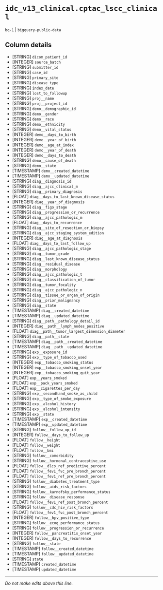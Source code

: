 # `idc_v13_clinical.cptac_lscc_clinical`
`bq-1` | `bigquery-public-data`

## Column details
* [STRING]    `dicom_patient_id`
* [INTEGER]   `source_batch`
* [STRING]    `submitter_id`
* [STRING]    `case_id`
* [STRING]    `primary_site`
* [STRING]    `disease_type`
* [STRING]    `index_date`
* [STRING]    `lost_to_followup`
* [STRING]    `proj__name`
* [STRING]    `proj__project_id`
* [STRING]    `demo__demographic_id`
* [STRING]    `demo__gender`
* [STRING]    `demo__race`
* [STRING]    `demo__ethnicity`
* [STRING]    `demo__vital_status`
* [INTEGER]   `demo__days_to_birth`
* [INTEGER]   `demo__year_of_birth`
* [INTEGER]   `demo__age_at_index`
* [INTEGER]   `demo__year_of_death`
* [INTEGER]   `demo__days_to_death`
* [STRING]    `demo__cause_of_death`
* [STRING]    `demo__state`
* [TIMESTAMP] `demo__created_datetime`
* [TIMESTAMP] `demo__updated_datetime`
* [STRING]    `diag__diagnosis_id`
* [STRING]    `diag__ajcc_clinical_m`
* [STRING]    `diag__primary_diagnosis`
* [FLOAT]     `diag__days_to_last_known_disease_status`
* [INTEGER]   `diag__year_of_diagnosis`
* [STRING]    `diag__figo_stage`
* [STRING]    `diag__progression_or_recurrence`
* [STRING]    `diag__ajcc_pathologic_m`
* [FLOAT]     `diag__days_to_recurrence`
* [STRING]    `diag__site_of_resection_or_biopsy`
* [STRING]    `diag__ajcc_staging_system_edition`
* [INTEGER]   `diag__age_at_diagnosis`
* [FLOAT]     `diag__days_to_last_follow_up`
* [STRING]    `diag__ajcc_pathologic_stage`
* [STRING]    `diag__tumor_grade`
* [STRING]    `diag__last_known_disease_status`
* [STRING]    `diag__residual_disease`
* [STRING]    `diag__morphology`
* [STRING]    `diag__ajcc_pathologic_t`
* [STRING]    `diag__classification_of_tumor`
* [STRING]    `diag__tumor_focality`
* [STRING]    `diag__ajcc_pathologic_n`
* [STRING]    `diag__tissue_or_organ_of_origin`
* [STRING]    `diag__prior_malignancy`
* [STRING]    `diag__state`
* [TIMESTAMP] `diag__created_datetime`
* [TIMESTAMP] `diag__updated_datetime`
* [STRING]    `diag__path__pathology_detail_id`
* [INTEGER]   `diag__path__lymph_nodes_positive`
* [FLOAT]     `diag__path__tumor_largest_dimension_diameter`
* [STRING]    `diag__path__state`
* [TIMESTAMP] `diag__path__created_datetime`
* [TIMESTAMP] `diag__path__updated_datetime`
* [STRING]    `exp__exposure_id`
* [STRING]    `exp__type_of_tobacco_used`
* [INTEGER]   `exp__tobacco_smoking_status`
* [INTEGER]   `exp__tobacco_smoking_onset_year`
* [INTEGER]   `exp__tobacco_smoking_quit_year`
* [FLOAT]     `exp__years_smoked`
* [FLOAT]     `exp__pack_years_smoked`
* [FLOAT]     `exp__cigarettes_per_day`
* [STRING]    `exp__secondhand_smoke_as_child`
* [STRING]    `exp__type_of_smoke_exposure`
* [STRING]    `exp__alcohol_history`
* [STRING]    `exp__alcohol_intensity`
* [STRING]    `exp__state`
* [TIMESTAMP] `exp__created_datetime`
* [TIMESTAMP] `exp__updated_datetime`
* [STRING]    `follow__follow_up_id`
* [INTEGER]   `follow__days_to_follow_up`
* [FLOAT]     `follow__height`
* [FLOAT]     `follow__weight`
* [FLOAT]     `follow__bmi`
* [STRING]    `follow__comorbidity`
* [STRING]    `follow__hormonal_contraceptive_use`
* [FLOAT]     `follow__dlco_ref_predictive_percent`
* [FLOAT]     `follow__fev1_fvc_pre_bronch_percent`
* [FLOAT]     `follow__fev1_ref_pre_bronch_percent`
* [STRING]    `follow__diabetes_treatment_type`
* [STRING]    `follow__aids_risk_factors`
* [STRING]    `follow__karnofsky_performance_status`
* [STRING]    `follow__disease_response`
* [FLOAT]     `follow__fev1_ref_post_bronch_percent`
* [STRING]    `follow__cdc_hiv_risk_factors`
* [FLOAT]     `follow__fev1_fvc_post_bronch_percent`
* [INTEGER]   `follow__hpv_positive_type`
* [STRING]    `follow__ecog_performance_status`
* [STRING]    `follow__progression_or_recurrence`
* [INTEGER]   `follow__pancreatitis_onset_year`
* [INTEGER]   `follow__days_to_recurrence`
* [STRING]    `follow__state`
* [TIMESTAMP] `follow__created_datetime`
* [TIMESTAMP] `follow__updated_datetime`
* [STRING]    `state`
* [TIMESTAMP] `created_datetime`
* [TIMESTAMP] `updated_datetime`

-------------------------------------------------------------------------------
*Do not make edits above this line.*
